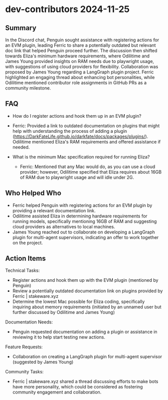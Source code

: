 # dev-contributors 2024-11-25

## Summary
 In the Discord chat, Penguin sought assistance with registering actions for an EVM plugin, leading Ferric to share a potentially outdated but relevant doc link that helped Penguin proceed further. The discussion then shifted towards Eliza's minimum hardware requirements, where Odilitime and James Young provided insights on RAM needs due to playwright usage, with suggestions of using cloud providers for flexibility. Collaboration was proposed by James Young regarding a LangGraph plugin project. Ferric highlighted an engaging thread about enhancing bot personalities, while Odilitime mentioned contributor role assignments in GitHub PRs as a community milestone.

## FAQ
 - How do I register actions and hook them up in an EVM plugin?
  - Ferric: Provided a link to outdated documentation on plugins that might help with understanding the process of adding a plugin (https://DarkFateLife.github.io/darkfate/docs/packages/plugins/). Odilitime mentioned Eliza's RAM requirements and offered assistance if needed.

- What is the minimum Mac specification required for running Eliza?
  - Ferric: Mentioned that any Mac would do, as you can use a cloud provider; however, Odilitime specified that Eliza requires about 16GB of RAM due to playwright usage and will idle under 2G.

## Who Helped Who
 - Ferric helped Penguin with registering actions for an EVM plugin by providing a relevant documentation link.
- Odilitime assisted Eliza in determining hardware requirements for running models, specifically mentioning 16GB of RAM and suggesting cloud providers as alternatives to local machines.
- James Young reached out to collaborate on developing a LangGraph plugin for multi-agent supervisors, indicating an offer to work together on the project.

## Action Items
 Technical Tasks:
- Register actions and hook them up with the EVM plugin (mentioned by Penguin)
- Review a potentially outdated documentation link on plugins provided by Ferric | stakeware.xyz
- Determine the lowest Mac possible for Eliza coding, specifically inquiring about memory requirements (initiated by an unnamed user but further discussed by Odilitime and James Young)

Documentation Needs:
- Penguin requested documentation on adding a plugin or assistance in reviewing it to help start testing new actions.

Feature Requests:
- Collaboration on creating a LangGraph plugin for multi-agent supervisor (suggested by James Young)

Community Tasks:
- Ferric | stakeware.xyz shared a thread discussing efforts to make bots have more personality, which could be considered as fostering community engagement and collaboration.

